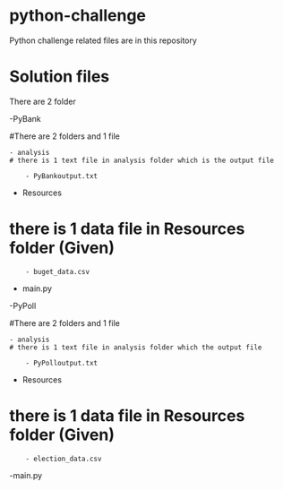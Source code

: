 # python-challenge
Python challenge related files are in this repository

# Solution files
There are 2 folder

-PyBank

  #There are 2 folders and 1 file 
  
    - analysis
    # there is 1 text file in analysis folder which is the output file
      
        - PyBankoutput.txt
        
   - Resources
   # there is 1 data file in Resources folder (Given)
     
        - buget_data.csv
        
  - main.py

-PyPoll

  #There are 2 folders and 1 file 
  
    - analysis
    # there is 1 text file in analysis folder which the output file
      
        - PyPolloutput.txt
        
   - Resources
   # there is 1 data file in Resources folder (Given)
     
        - election_data.csv
          
-main.py 
